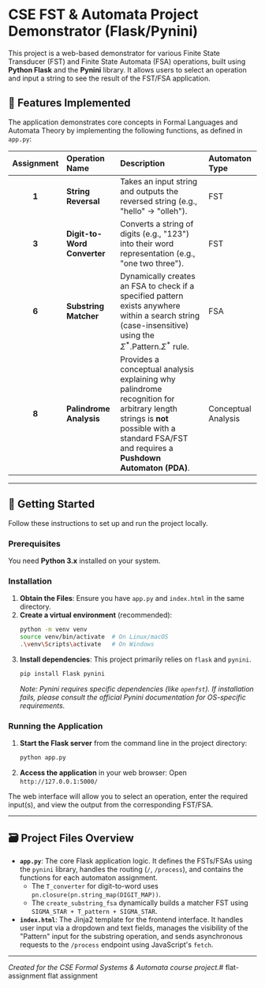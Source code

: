# CSE FST & Automata Project Demonstrator (Flask/Pynini)

This project is a web-based demonstrator for various Finite State Transducer (FST) and Finite State Automata (FSA) operations, built using **Python Flask** and the **Pynini** library. It allows users to select an operation and input a string to see the result of the FST/FSA application.

## 🌟 Features Implemented

The application demonstrates core concepts in Formal Languages and Automata Theory by implementing the following functions, as defined in `app.py`:

| Assignment | Operation Name | Description | Automaton Type |
| :---: | :--- | :--- | :--- |
| **1** | **String Reversal** | Takes an input string and outputs the reversed string (e.g., "hello" $\rightarrow$ "olleh"). | FST |
| **3** | **Digit-to-Word Converter** | Converts a string of digits (e.g., "123") into their word representation (e.g., "one two three"). | FST |
| **6** | **Substring Matcher** | Dynamically creates an FSA to check if a specified pattern exists anywhere within a search string (case-insensitive) using the $\Sigma^*. \text{Pattern}. \Sigma^*$ rule. | FSA |
| **8** | **Palindrome Analysis** | Provides a conceptual analysis explaining why palindrome recognition for arbitrary length strings is **not** possible with a standard FSA/FST and requires a **Pushdown Automaton (PDA)**. | Conceptual Analysis |

***

## 🚀 Getting Started

Follow these instructions to set up and run the project locally.

### Prerequisites

You need **Python 3.x** installed on your system.

### Installation

1.  **Obtain the Files**: Ensure you have `app.py` and `index.html` in the same directory.
2.  **Create a virtual environment** (recommended):
    ```bash
    python -m venv venv
    source venv/bin/activate  # On Linux/macOS
    .\venv\Scripts\activate   # On Windows
    ```
3.  **Install dependencies**:
    This project primarily relies on `flask` and `pynini`.
    ```bash
    pip install Flask pynini
    ```
    *Note: Pynini requires specific dependencies (like `openfst`). If installation fails, please consult the official Pynini documentation for OS-specific requirements.*

### Running the Application

1.  **Start the Flask server** from the command line in the project directory:
    ```bash
    python app.py
    ```
2.  **Access the application** in your web browser:
    Open `http://127.0.0.1:5000/`

The web interface will allow you to select an operation, enter the required input(s), and view the output from the corresponding FST/FSA.

***

## 🗃️ Project Files Overview

* **`app.py`**: The core Flask application logic. It defines the FSTs/FSAs using the `pynini` library, handles the routing (`/`, `/process`), and contains the functions for each automaton assignment.
    * The `T_converter` for digit-to-word uses `pn.closure(pn.string_map(DIGIT_MAP))`.
    * The `create_substring_fsa` dynamically builds a matcher FST using `SIGMA_STAR + T_pattern + SIGMA_STAR`.
* **`index.html`**: The Jinja2 template for the frontend interface. It handles user input via a dropdown and text fields, manages the visibility of the "Pattern" input for the substring operation, and sends asynchronous requests to the `/process` endpoint using JavaScript's `fetch`.

***
*Created for the CSE Formal Systems & Automata course project.*# flat-assignment
flat assignment
